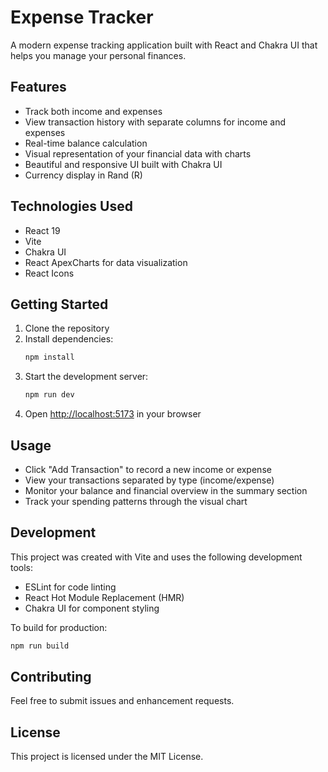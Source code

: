 # Expense Tracker

A modern expense tracking application built with React and Chakra UI that helps you manage your personal finances.

## Features

- Track both income and expenses
- View transaction history with separate columns for income and expenses
- Real-time balance calculation
- Visual representation of your financial data with charts
- Beautiful and responsive UI built with Chakra UI
- Currency display in Rand (R)

## Technologies Used

- React 19
- Vite
- Chakra UI
- React ApexCharts for data visualization
- React Icons

## Getting Started

1. Clone the repository
2. Install dependencies:
   ```bash
   npm install
   ```
3. Start the development server:
   ```bash
   npm run dev
   ```
4. Open [http://localhost:5173](http://localhost:5173) in your browser

## Usage

- Click "Add Transaction" to record a new income or expense
- View your transactions separated by type (income/expense)
- Monitor your balance and financial overview in the summary section
- Track your spending patterns through the visual chart

## Development

This project was created with Vite and uses the following development tools:

- ESLint for code linting
- React Hot Module Replacement (HMR)
- Chakra UI for component styling

To build for production:
```bash
npm run build
```

## Contributing

Feel free to submit issues and enhancement requests.

## License

This project is licensed under the MIT License.
